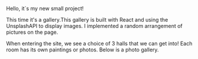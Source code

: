 Hello, it`s my new small project!

This time it's a gallery.This gallery is built with React and using the UnsplashAPI to display images. I implemented a random arrangement of pictures on the page.

When entering the site, we see a choice of 3 halls that we can get into!
Each room has its own paintings or photos.
Below is a photo gallery.
